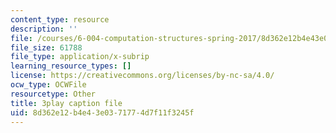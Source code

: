 ```yaml
---
content_type: resource
description: ''
file: /courses/6-004-computation-structures-spring-2017/8d362e12b4e43e0371774d7f11f3245f_q38KAGAKORk.srt
file_size: 61788
file_type: application/x-subrip
learning_resource_types: []
license: https://creativecommons.org/licenses/by-nc-sa/4.0/
ocw_type: OCWFile
resourcetype: Other
title: 3play caption file
uid: 8d362e12-b4e4-3e03-7177-4d7f11f3245f
---
```

